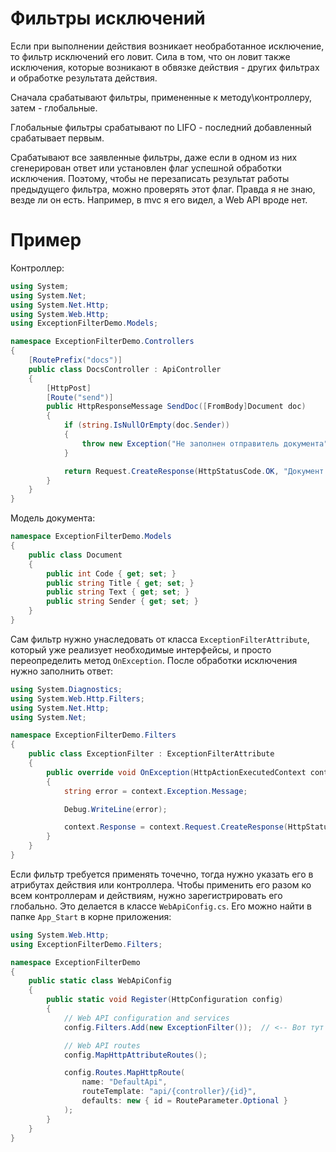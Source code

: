 # Фильтры исключений

Если при выполнении действия возникает необработанное исключение, то фильтр исключений его ловит. Сила в том, что он ловит также исключения, которые возникают в обвязке действия - других фильтрах и обработке результата действия.

Сначала срабатывают фильтры, примененные к методу\контроллеру, затем - глобальные.

Глобальные фильтры срабатывают по LIFO - последний добавленный срабатывает первым.

Срабатывают все заявленные фильтры, даже если в одном из них сгенерирован ответ или установлен флаг успешной обработки исключения. Поэтому, чтобы не перезаписать результат работы предыдущего фильтра, можно проверять этот флаг. Правда я не знаю, везде ли он есть. Например, в mvc я его видел, а Web API вроде нет.

# Пример

Контроллер:

```c#
using System;
using System.Net;
using System.Net.Http;
using System.Web.Http;
using ExceptionFilterDemo.Models;

namespace ExceptionFilterDemo.Controllers
{
    [RoutePrefix("docs")]
    public class DocsController : ApiController
    {
        [HttpPost]
        [Route("send")]
        public HttpResponseMessage SendDoc([FromBody]Document doc)
        {
            if (string.IsNullOrEmpty(doc.Sender))
            {
                throw new Exception("Не заполнен отправитель документа");
            }

            return Request.CreateResponse(HttpStatusCode.OK, "Документ принят");
        }
    }
}
```

Модель документа:

```c#
namespace ExceptionFilterDemo.Models
{
    public class Document
    {
        public int Code { get; set; }
        public string Title { get; set; }
        public string Text { get; set; }
        public string Sender { get; set; }
    }
}
```

Сам фильтр нужно унаследовать от класса `ExceptionFilterAttribute`, который уже реализует необходимые интерфейсы, и просто переопределить метод `OnException`. После обработки исключения нужно заполнить ответ:

```c#
using System.Diagnostics;
using System.Web.Http.Filters;
using System.Net.Http;
using System.Net;

namespace ExceptionFilterDemo.Filters
{
    public class ExceptionFilter : ExceptionFilterAttribute
    {
        public override void OnException(HttpActionExecutedContext context)
        {
            string error = context.Exception.Message;

            Debug.WriteLine(error);

            context.Response = context.Request.CreateResponse(HttpStatusCode.BadRequest, error);
        }
    }
}
```

Если фильтр требуется применять точечно, тогда нужно указать его в атрибутах действия или контроллера. Чтобы применить его разом ко всем контроллерам и действиям, нужно зарегистрировать его глобально. Это делается в классе `WebApiConfig.cs`. Его можно найти в папке `App_Start` в корне приложения:

```c#
using System.Web.Http;
using ExceptionFilterDemo.Filters;

namespace ExceptionFilterDemo
{
    public static class WebApiConfig
    {
        public static void Register(HttpConfiguration config)
        {
            // Web API configuration and services
            config.Filters.Add(new ExceptionFilter());  // <-- Вот тут

            // Web API routes
            config.MapHttpAttributeRoutes();

            config.Routes.MapHttpRoute(
                name: "DefaultApi",
                routeTemplate: "api/{controller}/{id}",
                defaults: new { id = RouteParameter.Optional }
            );
        }
    }
}
```

